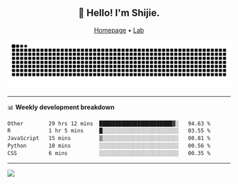 <h2 align="center">👋 Hello! I'm Shijie.</h2>
<p align="center">
  <a href="https://xu-shi-jie.github.io"> Homepage</a> •
  <a href="https://onodalab.ees.hokudai.ac.jp"> Lab </a>
</p>

![Snake animation](https://github.com/xu-shi-jie/xu-shi-jie/blob/output/github-snake.svg)


-------

📊 **Weekly development breakdown**
<!--START_SECTION:waka-->

```txt
Other        29 hrs 12 mins  ███████████████████████▓░   94.63 %
R            1 hr 5 mins     █░░░░░░░░░░░░░░░░░░░░░░░░   03.55 %
JavaScript   15 mins         ▒░░░░░░░░░░░░░░░░░░░░░░░░   00.81 %
Python       10 mins         ░░░░░░░░░░░░░░░░░░░░░░░░░   00.56 %
CSS          6 mins          ░░░░░░░░░░░░░░░░░░░░░░░░░   00.35 %
```

<!--END_SECTION:waka-->

-------
![](https://komarev.com/ghpvc/?username=xu-shi-jie&style=flat-square&color=blue) 
